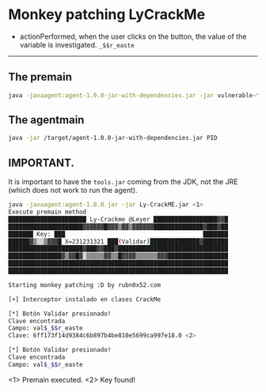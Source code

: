 # Monkey patching LyCrackMe

- actionPerformed, when the user clicks on the button, the value of the variable is investigated. `_$$r_easte` 

---

## The premain

```bash
java -javaagent:agent-1.0.0-jar-with-dependencies.jar -jar vulnerable-target.jar
```

## The agentmain

```bash
java -jar /target/agent-1.0.0-jar-with-dependencies.jar PID
```
## IMPORTANT.

It is important to have the `tools.jar` coming from the JDK, not the JRE (which does not work to run the agent).

```bash
java -javaagent:agent-1.0.0.jar -jar Ly-CrackME.jar <1>
Execute premain method
██████████████████████ Ly-Crackme @Leyer ██████████████████▓▓█
█████████████████████▓▓▓▓▓▓█▓▓▓▒▓▓▒▓▓▓▓▓▓██████████████▓███▓██
███████ Key: ███                                       ███████
██████▓▒░░▒▓▓▓█ X=231231321 ███(Validar)██████████████▓███████
█████████████████████▓███▓▓███▓███████████████████████████████
███████████████▓▒▓▓█▓░▒▒▒▒▒▓▓▒▒█▓▓▓▓▒▒▒▒▒▒▓▓▓█████████████████
██████████████████████████████████████████████████████████████
██████████████████████████████████████████████████████████████

Starting monkey patching :D by rubn0x52.com

[+] Interceptor instalado en clases CrackMe

[*] Botón Validar presionado!
Clave encontrada
Campo: val$_$$r_easte
Clave: 6ff173f14d9384c6b897b4be810e5699ca997e18.0 <2>

[*] Botón Validar presionado!
Clave encontrada
Campo: val$_$$r_easte
```
<1> Premain executed.
<2> Key found!
